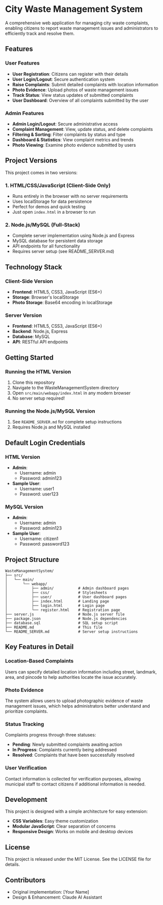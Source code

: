 # City Waste Management System

A comprehensive web application for managing city waste complaints, enabling citizens to report waste management issues and administrators to efficiently track and resolve them.

## Features

### User Features
- **User Registration**: Citizens can register with their details
- **User Login/Logout**: Secure authentication system
- **Raise Complaints**: Submit detailed complaints with location information
- **Photo Evidence**: Upload photos of waste management issues
- **Track Status**: View status updates of submitted complaints
- **User Dashboard**: Overview of all complaints submitted by the user

### Admin Features
- **Admin Login/Logout**: Secure administrative access
- **Complaint Management**: View, update status, and delete complaints
- **Filtering & Sorting**: Filter complaints by status and type
- **Dashboard & Statistics**: View complaint metrics and trends
- **Photo Viewing**: Examine photo evidence submitted by users

## Project Versions

This project comes in two versions:

### 1. HTML/CSS/JavaScript (Client-Side Only)
- Runs entirely in the browser with no server requirements
- Uses localStorage for data persistence
- Perfect for demos and quick testing
- Just open `index.html` in a browser to run

### 2. Node.js/MySQL (Full-Stack)
- Complete server implementation using Node.js and Express
- MySQL database for persistent data storage
- API endpoints for all functionality
- Requires server setup (see README_SERVER.md)

## Technology Stack

### Client-Side Version
- **Frontend**: HTML5, CSS3, JavaScript (ES6+)
- **Storage**: Browser's localStorage
- **Photo Storage**: Base64 encoding in localStorage

### Server Version
- **Frontend**: HTML5, CSS3, JavaScript (ES6+)
- **Backend**: Node.js, Express
- **Database**: MySQL
- **API**: RESTful API endpoints

## Getting Started

### Running the HTML Version
1. Clone this repository
2. Navigate to the WasteManagementSystem directory
3. Open `src/main/webapp/index.html` in any modern browser
4. No server setup required!

### Running the Node.js/MySQL Version
1. See `README_SERVER.md` for complete setup instructions
2. Requires Node.js and MySQL installed

## Default Login Credentials

### HTML Version
- **Admin**: 
  - Username: admin
  - Password: admin123
- **Sample User**: 
  - Username: user1
  - Password: user123

### MySQL Version
- **Admin**: 
  - Username: admin
  - Password: admin123
- **Sample User**: 
  - Username: citizen1
  - Password: password123

## Project Structure

```
WasteManagementSystem/
├── src/
│   └── main/
│       └── webapp/
│           ├── admin/           # Admin dashboard pages
│           ├── css/             # Stylesheets
│           ├── user/            # User dashboard pages
│           ├── index.html       # Landing page
│           ├── login.html       # Login page
│           └── register.html    # Registration page
├── server.js                    # Node.js server file
├── package.json                 # Node.js dependencies
├── database.sql                 # SQL setup script
├── README.md                    # This file
└── README_SERVER.md             # Server setup instructions
```

## Key Features in Detail

### Location-Based Complaints
Users can specify detailed location information including street, landmark, area, and pincode to help authorities locate the issue accurately.

### Photo Evidence
The system allows users to upload photographic evidence of waste management issues, which helps administrators better understand and prioritize complaints.

### Status Tracking
Complaints progress through three statuses:
- **Pending**: Newly submitted complaints awaiting action
- **In Progress**: Complaints currently being addressed
- **Resolved**: Complaints that have been successfully resolved

### User Verification
Contact information is collected for verification purposes, allowing municipal staff to contact citizens if additional information is needed.

## Development

This project is designed with a simple architecture for easy extension:

- **CSS Variables**: Easy theme customization
- **Modular JavaScript**: Clear separation of concerns
- **Responsive Design**: Works on mobile and desktop devices

## License

This project is released under the MIT License. See the LICENSE file for details.

## Contributors

- Original implementation: [Your Name]
- Design & Enhancement: Claude AI Assistant 